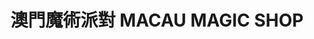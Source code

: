 ---
title: "澳門魔術派對 MACAU MAGIC SHOP"
url: /maca/ao-men-mo-shu-pai-dui-macau-magic-shop/
shop: Spielzeug
---